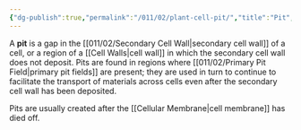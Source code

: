 ```yaml
---
{"dg-publish":true,"permalink":"/011/02/plant-cell-pit/","title":"Pit","tags":["BIOL412"],"noteIcon":"1","created":"2024-09-26T13:45:04.117-07:00","updated":"2024-09-26T15:23:24.820-07:00"}
---
```


A **pit** is a gap in the [[011/02/Secondary Cell Wall\|secondary cell wall]] of a cell, or a region of a [[Cell Walls\|cell wall]] in which the secondary cell wall does not deposit. Pits are found in regions where [[011/02/Primary Pit Field\|primary pit fields]] are present; they are used in turn to continue to facilitate the transport of materials across cells even after the secondary cell wall has been deposited.

Pits are usually created after the [[Cellular Membrane\|cell membrane]] has died off.